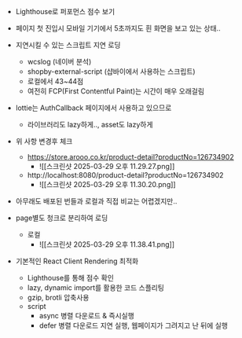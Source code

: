 - Lighthouse로 퍼포먼스 점수 보기
- 페이지 첫 진입시 모바일 기기에서 5초까지도 흰 화면을 보고 있는 상태..

- 지연시킬 수 있는 스크립트 지연 로딩
	- wcslog (네이버 분석)
	- shopby-external-script (샵바이에서 사용하는 스크립트)
	- 로컬에서 43~44점
	- 여전히 FCP(First Contentful Paint)는 시간이 매우 오래걸림

- lottie는 AuthCallback 페이지에서 사용하고 있으므로
	- 라이브러리도 lazy하게.., asset도 lazy하게

- 위 사항 변경후 체크
	- https://store.arooo.co.kr/product-detail?productNo=126734902
		- ![[스크린샷 2025-03-29 오후 11.29.27.png]]
	- http://localhost:8080/product-detail?productNo=126734902
		- ![[스크린샷 2025-03-29 오후 11.30.20.png]]

- 아무래도 배포된 번들과 로컬과 직접 비교는 어렵겠지만..

- page별도 청크로 분리하여 로딩
	- 로컬
		- ![[스크린샷 2025-03-29 오후 11.38.41.png]]



- 기본적인 React Client Rendering 최적화
	- Lighthouse를 통해 점수 확인
	- lazy, dynamic import를 활용한 코드 스플리팅
	- gzip, brotli 압축사용
	- script
		- async 병렬 다운로드 & 즉시실행
		- defer 병렬 다운로드 지연 실행, 웹페이지가 그려지고 난 뒤에 실행